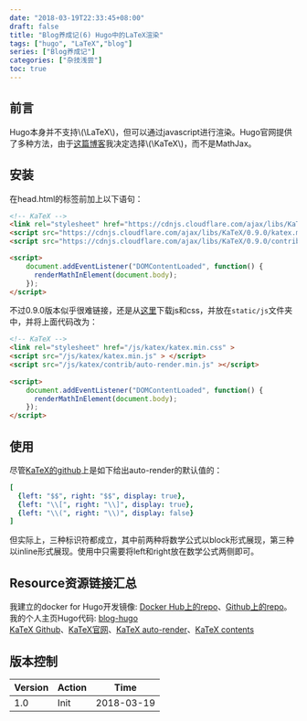 ```yaml
---
date: "2018-03-19T22:33:45+08:00"
draft: false
title: "Blog养成记(6) Hugo中的LaTeX渲染"
tags: ["hugo", "LaTeX","blog"]
series: ["Blog养成记"]
categories: ["杂技浅尝"]
toc: true
---
```


## 前言

Hugo本身并不支持\\(\\LaTeX\\)，但可以通过javascript进行渲染。Hugo官网提供了多种方法，由于[这篇博客](http://nosubstance.me/post/a-great-toolset-for-static-blogging/)我决定选择\\(\\KaTeX\\)，而不是MathJax。



## 安装

在head.html的</head>标签前加上以下语句：

```Html
<!-- KaTeX -->
<link rel="stylesheet" href="https://cdnjs.cloudflare.com/ajax/libs/KaTeX/0.9.0/katex.min.css" integrity="sha384-TEMocfGvRuD1rIAacqrknm5BQZ7W7uWitoih+jMNFXQIbNl16bO8OZmylH/Vi/Ei" crossorigin="anonymous">
<script src="https://cdnjs.cloudflare.com/ajax/libs/KaTeX/0.9.0/katex.min.js" integrity="sha384-jmxIlussZWB7qCuB+PgKG1uLjjxbVVIayPJwi6cG6Zb4YKq0JIw+OMnkkEC7kYCq" crossorigin="anonymous"></script>
<script src="https://cdnjs.cloudflare.com/ajax/libs/KaTeX/0.9.0/contrib/auto-render.min.js" integrity="sha384-IiI65aU9ZYub2MY9zhtKd1H2ps7xxf+eb2YFG9lX6uRqpXCvBTOidPRCXCrQ++Uc" crossorigin="anonymous"></script>

<script>
    document.addEventListener("DOMContentLoaded", function() {
      renderMathInElement(document.body);
    });
</script>
```

不过0.9.0版本似乎很难链接，还是从[这里](https://github.com/Khan/KaTeX/releases)下载js和css，并放在`static/js`文件夹中，并将上面代码改为：

```html
<!-- KaTeX -->
<link rel="stylesheet" href="/js/katex/katex.min.css" >
<script src="/js/katex/katex.min.js" > </script>
<script src="/js/katex/contrib/auto-render.min.js" ></script>
 
<script>
    document.addEventListener("DOMContentLoaded", function() {
      renderMathInElement(document.body);
    });
</script>
```



## 使用

尽管[KaTeX的github](https://github.com/Khan/KaTeX/blob/master/contrib/auto-render/README.md)上是如下给出auto-render的默认值的：

```yaml
[
  {left: "$$", right: "$$", display: true},
  {left: "\\[", right: "\\]", display: true},
  {left: "\\(", right: "\\)", display: false}
]
```

但实际上，三种标识符都成立，其中前两种将数学公式以block形式展现，第三种以inline形式展现。使用中只需要将left和right放在数学公式两侧即可。

## Resource资源链接汇总

我建立的docker for Hugo开发镜像:  [Docker Hub上的repo](https://hub.docker.com/r/orianna/hugo-docker-dev/)、[Github上的repo](https://github.com/orianna-zzo/hugo-docker-dev)。  
我的个人主页Hugo代码:  [blog-hugo](https://github.com/orianna-zzo/blog-hugo)  
[KaTeX Github](https://github.com/Khan/KaTeX)、[KaTeX官网](https://khan.github.io/KaTeX/)、[KaTeX auto-render](https://github.com/Khan/KaTeX/blob/master/contrib/auto-render/README.md)、[KaTeX contents](https://khan.github.io/KaTeX/function-support.html#top)

## 版本控制

| Version | Action | Time       |
| ------- | ------ | ---------- |
| 1.0     | Init   | 2018-03-19 |
